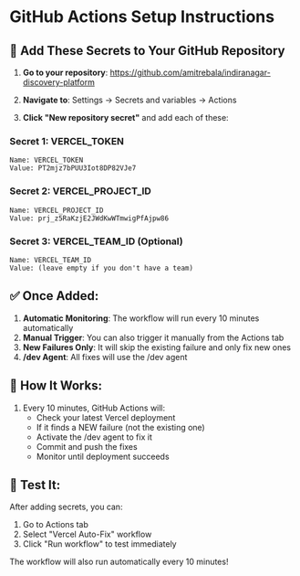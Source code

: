 # GitHub Actions Setup Instructions

## 🔐 Add These Secrets to Your GitHub Repository

1. **Go to your repository**: https://github.com/amitrebala/indiranagar-discovery-platform

2. **Navigate to**: Settings → Secrets and variables → Actions

3. **Click "New repository secret"** and add each of these:

### Secret 1: VERCEL_TOKEN
```
Name: VERCEL_TOKEN
Value: PT2mjz7bPUU3Iot8DP82VJe7
```

### Secret 2: VERCEL_PROJECT_ID
```
Name: VERCEL_PROJECT_ID
Value: prj_z5RaKzjE2JWdKwWTmwigPfAjpw86
```

### Secret 3: VERCEL_TEAM_ID (Optional)
```
Name: VERCEL_TEAM_ID
Value: (leave empty if you don't have a team)
```

## ✅ Once Added:

1. **Automatic Monitoring**: The workflow will run every 10 minutes automatically
2. **Manual Trigger**: You can also trigger it manually from the Actions tab
3. **New Failures Only**: It will skip the existing failure and only fix new ones
4. **/dev Agent**: All fixes will use the /dev agent

## 🎯 How It Works:

1. Every 10 minutes, GitHub Actions will:
   - Check your latest Vercel deployment
   - If it finds a NEW failure (not the existing one)
   - Activate the /dev agent to fix it
   - Commit and push the fixes
   - Monitor until deployment succeeds

## 🚀 Test It:

After adding secrets, you can:
1. Go to Actions tab
2. Select "Vercel Auto-Fix" workflow
3. Click "Run workflow" to test immediately

The workflow will also run automatically every 10 minutes!